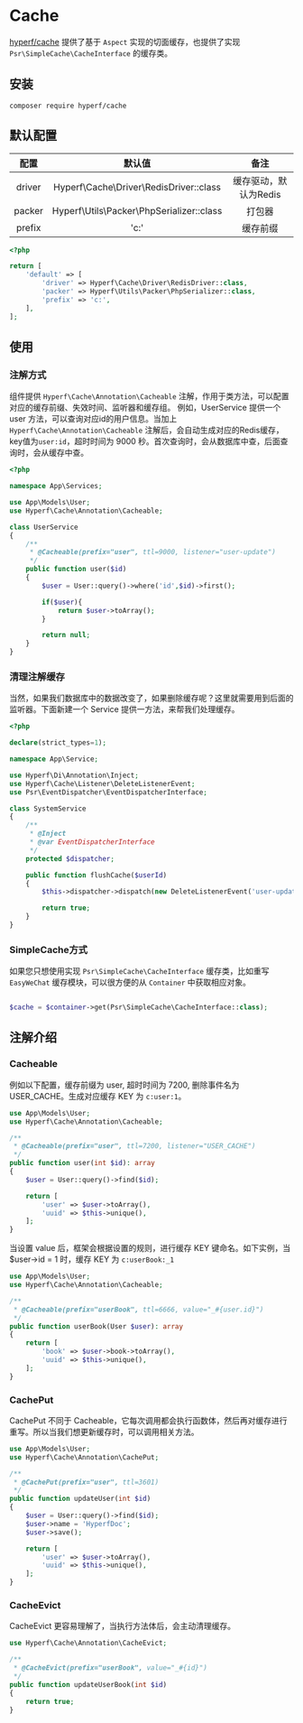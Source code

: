 # Cache

[hyperf/cache](https://github.com/hyperf-cloud/cache) 提供了基于 `Aspect` 实现的切面缓存，也提供了实现 `Psr\SimpleCache\CacheInterface` 的缓存类。

## 安装
```
composer require hyperf/cache
```

## 默认配置

|  配置  |                  默认值                  |         备注          |
|:------:|:----------------------------------------:|:---------------------:|
| driver |  Hyperf\Cache\Driver\RedisDriver::class  | 缓存驱动，默认为Redis |
| packer | Hyperf\Utils\Packer\PhpSerializer::class |        打包器         |
| prefix |                   'c:'                   |       缓存前缀        |

```php
<?php

return [
    'default' => [
        'driver' => Hyperf\Cache\Driver\RedisDriver::class,
        'packer' => Hyperf\Utils\Packer\PhpSerializer::class,
        'prefix' => 'c:',
    ],
];
```

## 使用

### 注解方式

组件提供 `Hyperf\Cache\Annotation\Cacheable` 注解，作用于类方法，可以配置对应的缓存前缀、失效时间、监听器和缓存组。
例如，UserService 提供一个 user 方法，可以查询对应id的用户信息。当加上 `Hyperf\Cache\Annotation\Cacheable` 注解后，会自动生成对应的Redis缓存，key值为`user:id`，超时时间为 9000 秒。首次查询时，会从数据库中查，后面查询时，会从缓存中查。

```php
<?php

namespace App\Services;

use App\Models\User;
use Hyperf\Cache\Annotation\Cacheable;

class UserService
{
    /**
     * @Cacheable(prefix="user", ttl=9000, listener="user-update")
     */
    public function user($id)
    {
        $user = User::query()->where('id',$id)->first();

        if($user){
            return $user->toArray();
        }

        return null;
    }
}
```

### 清理注解缓存

当然，如果我们数据库中的数据改变了，如果删除缓存呢？这里就需要用到后面的监听器。下面新建一个 Service 提供一方法，来帮我们处理缓存。

```php
<?php

declare(strict_types=1);

namespace App\Service;

use Hyperf\Di\Annotation\Inject;
use Hyperf\Cache\Listener\DeleteListenerEvent;
use Psr\EventDispatcher\EventDispatcherInterface;

class SystemService
{
    /**
     * @Inject
     * @var EventDispatcherInterface
     */
    protected $dispatcher;

    public function flushCache($userId)
    {
        $this->dispatcher->dispatch(new DeleteListenerEvent('user-update', [$userId]));

        return true;
    }
}
```

### SimpleCache方式

如果您只想使用实现 `Psr\SimpleCache\CacheInterface` 缓存类，比如重写 `EasyWeChat` 缓存模块，可以很方便的从 `Container` 中获取相应对象。

```php

$cache = $container->get(Psr\SimpleCache\CacheInterface::class);

```

## 注解介绍

### Cacheable

例如以下配置，缓存前缀为 user, 超时时间为 7200, 删除事件名为 USER_CACHE。生成对应缓存 KEY 为 `c:user:1`。

```php
use App\Models\User;
use Hyperf\Cache\Annotation\Cacheable;

/**
 * @Cacheable(prefix="user", ttl=7200, listener="USER_CACHE")
 */
public function user(int $id): array
{
    $user = User::query()->find($id);

    return [
        'user' => $user->toArray(),
        'uuid' => $this->unique(),
    ];
}
```

当设置 value 后，框架会根据设置的规则，进行缓存 KEY 键命名。如下实例，当 $user->id = 1 时，缓存 KEY 为 `c:userBook:_1`

```php
use App\Models\User;
use Hyperf\Cache\Annotation\Cacheable;

/**
 * @Cacheable(prefix="userBook", ttl=6666, value="_#{user.id}")
 */
public function userBook(User $user): array
{
    return [
        'book' => $user->book->toArray(),
        'uuid' => $this->unique(),
    ];
}
```

### CachePut

CachePut 不同于 Cacheable，它每次调用都会执行函数体，然后再对缓存进行重写。所以当我们想更新缓存时，可以调用相关方法。

```php
use App\Models\User;
use Hyperf\Cache\Annotation\CachePut;

/**
 * @CachePut(prefix="user", ttl=3601)
 */
public function updateUser(int $id)
{
    $user = User::query()->find($id);
    $user->name = 'HyperfDoc';
    $user->save();

    return [
        'user' => $user->toArray(),
        'uuid' => $this->unique(),
    ];
}
```

### CacheEvict

CacheEvict 更容易理解了，当执行方法体后，会主动清理缓存。

```php
use Hyperf\Cache\Annotation\CacheEvict;

/**
 * @CacheEvict(prefix="userBook", value="_#{id}")
 */
public function updateUserBook(int $id)
{
    return true;
}
```

